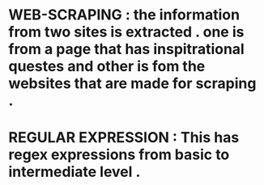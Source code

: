 # WEB-SCRAPING : the information from two sites is extracted . one is from a page that has inspitrational questes and other is fom the websites that are made for scraping . 

# REGULAR EXPRESSION : This has regex expressions from basic to intermediate level .
